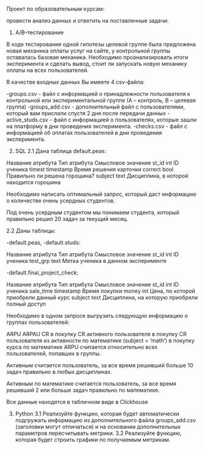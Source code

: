 Проект по образовательным курсам:

провести анализ данных и ответить на поставленные задачи:

1. A/B–тестирование

В ходе тестирования одной гипотезы целевой группе была предложена новая механика оплаты услуг на сайте, у контрольной группы оставалась базовая механика. Необходимо проанализировать итоги эксперимента и сделать вывод, стоит ли запускать новую механику оплаты на всех пользователей.

В качестве входных данных Вы имеете 4 csv-файла:

-groups.csv - файл с информацией о принадлежности пользователя к контрольной или экспериментальной группе (А – контроль, B – целевая группа) 
-groups_add.csv - дополнительный файл с пользователями, который вам прислали спустя 2 дня после передачи данных
-active_studs.csv - файл с информацией о пользователях, которые зашли на платформу в дни проведения эксперимента. 
-checks.csv - файл с информацией об оплатах пользователей в дни проведения эксперимента. 

2. SQL
2.1 
Дана таблица default.peas:

Название атрибута	Тип атрибута 	Смысловое значение
st_id	int	ID ученика
timest	timestamp	Время решения карточки
correct	bool	Правильно ли решена горошина?
subject	text	Дисциплина, в которой находится горошина

Необходимо написать оптимальный запрос, который даст информацию о количестве очень усердных студентов.

Под очень усердным студентом мы понимаем студента, который правильно решил 20 задач за текущий месяц.

2.2 
Даны таблицы: 

-default.peas, 
-default.studs:

Название атрибута	Тип атрибута 	Смысловое значение
st_id	int 	ID ученика
test_grp	text 	Метка ученика в данном эксперименте

-default.final_project_check:

Название атрибута	Тип атрибута 	Смысловое значение
st_id	int 	ID ученика
sale_time	timestamp	Время покупки
money	int	Цена, по которой приобрели данный курс
subject	text 	Дисциплина, на которую приобрели полный доступ

Необходимо в одном запросе выгрузить следующую информацию о группах пользователей:

ARPU 
ARPAU 
CR в покупку 
СR активного пользователя в покупку 
CR пользователя из активности по математике (subject = ’math’) в покупку курса по математике
ARPU считается относительно всех пользователей, попавших в группы.

Активным считается пользователь, за все время решивший больше 10 задач правильно в любых дисциплинах.

Активным по математике считается пользователь, за все время решивший 2 или больше задач правильно по математике.

Все данные находятся в табличном виде в Clickhouse

3. Python
3.1
Реализуйте функцию, которая будет автоматически подгружать информацию из дополнительного файла groups_add.csv (заголовки могут отличаться) и на основании дополнительных параметров пересчитывать метрики.
3.2
Реализуйте функцию, которая будет строить графики по получаемым метрикам.